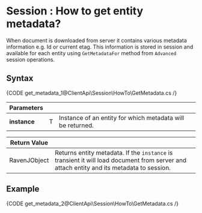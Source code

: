 # Session : How to get entity metadata?

When document is downloaded from server it contains various metadata information e.g. Id or current etag. This information is stored in session and available for each entity using `GetMetadataFor` method from `Advanced` session operations.

## Syntax

{CODE get_metadata_1@ClientApi\Session\HowTo\GetMetadata.cs /}

| Parameters | | |
| ------------- | ------------- | ----- |
| **instance** | T | Instance of an entity for which metadata will be returned. |

| Return Value | |
| ------------- | ----- |
| RavenJObject | Returns entity metadata. If the `instance` is transient it will load document from server and attach entity and its metadata to session. |

## Example

{CODE get_metadata_2@ClientApi\Session\HowTo\GetMetadata.cs /}
